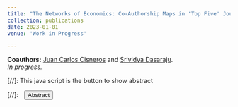 ```yaml
---
title: "The Networks of Economics: Co-Authorship Maps in 'Top Five' Journals"
collection: publications
date: 2023-01-01
venue: 'Work in Progress'

---
```


**Coauthors:** [Juan Carlos Cisneros][jccp] and [Srividya Dasaraju][sdasaraju].
<br>
_In progress._

[jccp]: https://jccisneros.com/
[sdasaraju]: https://www.linkedin.com/in/srividya-dasaraju-580a05133/

[//]: This java script is the button to show abstract
<script>
 function visib(id) {
  var x = document.getElementById(id);
  if (x.style.display === "block") {
    x.style.display = "none";
  } else {
    x.style.display = "block";
  }
}
</script>

[//]:&emsp;<button onclick="visib('polariz')" class="btn btn--inverse btn--small">Abstract</button>
